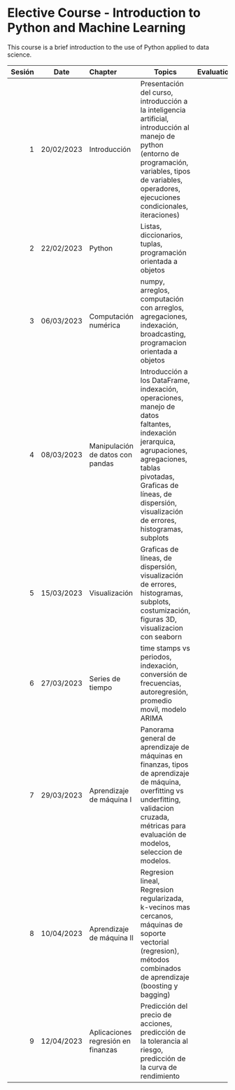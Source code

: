 # Elective Course - Introduction to Python and Machine Learning

This course is a brief introduction to the use of Python applied to data science.

|**Sesión** |**Date**|**Chapter**|**Topics** |**Evaluation**|
|--------:|:-------:|:-------|--------------|------------------------|
|1 |20/02/2023|Introducción|Presentación del curso, introducción a la inteligencia artificial, introducción al manejo de python (entorno de programación, variables, tipos de variables, operadores, ejecuciones condicionales, iteraciones)| |
|2 |22/02/2023|Python| Listas, diccionarios, tuplas, programación orientada a objetos||
|3 |06/03/2023|Computación numérica|numpy, arreglos, computación con arreglos, agregaciones, indexación, broadcasting, programacion orientada a objetos  ||
|4 |08/03/2023|Manipulación de datos con pandas|Introducción a los DataFrame, indexación, operaciones, manejo de datos faltantes, indexación jerarquica, agrupaciones, agregaciones, tablas pivotadas, Graficas de líneas, de dispersión, visualización de errores, histogramas, subplots||
|5 |15/03/2023|Visualización|Graficas de líneas, de dispersión, visualización de errores, histogramas, subplots, costumización, figuras 3D, visualizacion con seaborn||
|6 |27/03/2023|Series de tiempo|time stamps vs periodos, indexación, conversión de frecuencias, autoregresión, promedio movil, modelo ARIMA||
|7 |29/03/2023|Aprendizaje de máquina I|Panorama general de aprendizaje de máquinas en finanzas, tipos de aprendizaje de máquina, overfitting vs underfitting, validacion cruzada, métricas para evaluación de modelos, seleccion de modelos.||
|8 |10/04/2023|Aprendizaje de máquina II|Regresion lineal, Regresion regularizada, k-vecinos mas cercanos, máquinas de soporte vectorial (regresion), métodos combinados de aprendizaje (boosting y bagging)||
|9 |12/04/2023|Aplicaciones regresión en finanzas | Predicción del precio de acciones, predicción de la tolerancia al riesgo, predicción de la curva de rendimiento||
